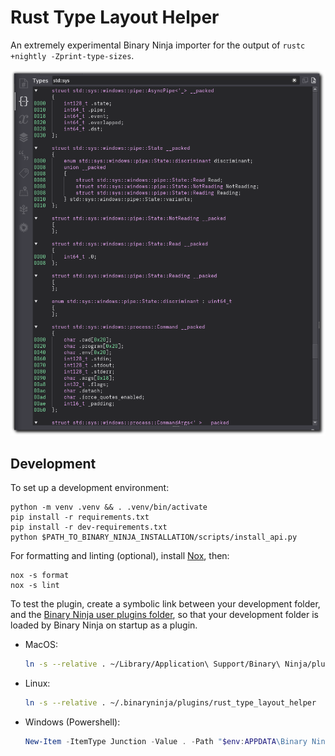 # Rust Type Layout Helper

An extremely experimental Binary Ninja importer for the output of `rustc +nightly -Zprint-type-sizes`.

![A screenshot of Binary Ninja's Types view in the sidebar, showing the imported definitions and layouts of several Rust types from `std::sys::windows`.](images/std-sys-windows-types-border.png)

## Development

To set up a development environment:

```
python -m venv .venv && . .venv/bin/activate
pip install -r requirements.txt
pip install -r dev-requirements.txt
python $PATH_TO_BINARY_NINJA_INSTALLATION/scripts/install_api.py
```

For formatting and linting (optional), install [Nox](https://nox.thea.codes/en/stable/tutorial.html), then:

```
nox -s format
nox -s lint
```

To test the plugin, create a symbolic link between your development folder, and the [Binary Ninja user plugins folder](https://docs.binary.ninja/guide/index.html#user-folder), so that your development folder is loaded by Binary Ninja on startup as a plugin.

- MacOS:

    ```sh
    ln -s --relative . ~/Library/Application\ Support/Binary\ Ninja/plugins/rust_type_layout_helper
    ```

- Linux:

    ```sh
    ln -s --relative . ~/.binaryninja/plugins/rust_type_layout_helper
    ```

- Windows (Powershell):
    ```powershell
    New-Item -ItemType Junction -Value . -Path "$env:APPDATA\Binary Ninja\plugins\rust_type_layout_helper"
    ```